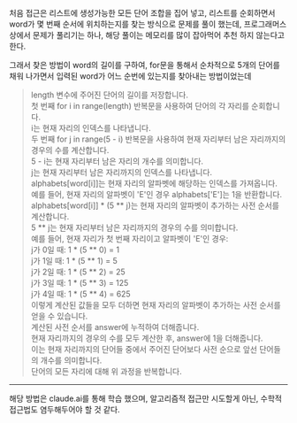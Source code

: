 처음 접근은 리스트에 생성가능한 모든 단어 조합을 집어 넣고, 리스트를 순회하면서 word가 몇 번째 순서에 위치하는지를 찾는 방식으로 문제를 풀이 했는데, 프로그래머스 상에서 문제가 풀리기는 하나, 해당 풀이는 메모리를 많이 잡아먹어 추천 하지 않는다고 한다.

그래서 찾은 방법이 word의 길이를 구하여, for문을 통해서 순차적으로 5개의 단어를 채워 나가면서 입력된 word가 어느 순번에 있는지를 찾아내는 방법이었는데
> length 변수에 주어진 단어의 길이를 저장합니다.<br>
첫 번째 for i in range(length) 반복문을 사용하여 단어의 각 자리를 순회합니다.<br>
i는 현재 자리의 인덱스를 나타냅니다.<br>
두 번째 for j in range(5 - i) 반복문을 사용하여 현재 자리부터 남은 자리까지의 경우의 수를 계산합니다.<br>
5 - i는 현재 자리부터 남은 자리의 개수를 의미합니다.<br>
j는 현재 자리부터 남은 자리까지의 인덱스를 나타냅니다.<br>
alphabets[word[i]]는 현재 자리의 알파벳에 해당하는 인덱스를 가져옵니다.<br>
예를 들어, 현재 자리의 알파벳이 'E'인 경우 alphabets['E']는 1을 반환합니다.<br>
alphabets[word[i]] * (5 ** j)는 현재 자리의 알파벳이 추가하는 사전 순서를 계산합니다.<br>
5 ** j는 현재 자리부터 남은 자리까지의 경우의 수를 의미합니다.<br>
예를 들어, 현재 자리가 첫 번째 자리이고 알파벳이 'E'인 경우:<br>
j가 0일 때: 1 * (5 ** 0) = 1<br>
j가 1일 때: 1 * (5 ** 1) = 5<br>
j가 2일 때: 1 * (5 ** 2) = 25<br>
j가 3일 때: 1 * (5 ** 3) = 125<br>
j가 4일 때: 1 * (5 ** 4) = 625<br>
이렇게 계산된 값들을 모두 더하면 현재 자리의 알파벳이 추가하는 사전 순서를 얻을 수 있습니다.<br>
계산된 사전 순서를 answer에 누적하여 더해줍니다.<br>
현재 자리까지의 경우의 수를 모두 계산한 후, answer에 1을 더해줍니다.<br>
이는 현재 자리까지의 단어들 중에서 주어진 단어보다 사전 순으로 앞선 단어들의 개수를 의미합니다.<br>
단어의 모든 자리에 대해 위 과정을 반복합니다.

---
해당 방법은 claude.ai를 통해 학습 했으며, 알고리즘적 접근만 시도할게 아닌, 수학적 접근법도 염두해두어야 할 것 같다.
